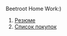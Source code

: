 Beetroot Home Work:)

01. <a href="https://nazar-melnychenko.github.io/beetroot/Les_02/index.html">Резюме</a>
02. <a href="https://nazar-melnychenko.github.io/beetroot/Les_03/index.html">Список покупок</a>